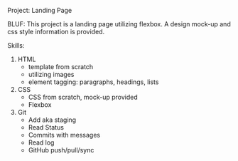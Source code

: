 Project: Landing Page

BLUF: This project is a landing page utilizing flexbox. A design mock-up and css style information is provided.

Skills:
1) HTML
	- template from scratch
	- utilizing images
	- element tagging: paragraphs, headings, lists
2) CSS
    - CSS from scratch, mock-up provided
    - Flexbox
2) Git
	- Add aka staging
	- Read Status
	- Commits with messages
	- Read log
	- GitHub push/pull/sync
	
